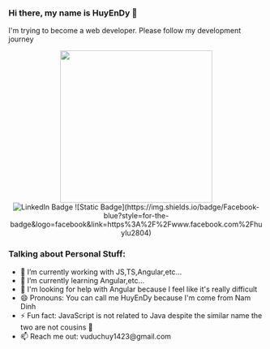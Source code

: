 ### Hi there, my name is HuyEnDy 👋
I'm trying to become a web developer. Please follow my development journey

<div id="header" align="center">
<img src="https://media.giphy.com/media/v1.Y2lkPTc5MGI3NjExMDh6Nm4xeDhqY28yOTV0NmdveW1odXV2MjN0eW9kOGlnZGMwaGx4dyZlcD12MV9pbnRlcm5hbF9naWZfYnlfaWQmY3Q9Zw/QDjpIL6oNCVZ4qzGs7/giphy.gif" width="300"/>
</div>

<div id="badges" align="center">
  <img src="https://img.shields.io/badge/linkedin-blue?style=for-the-badge&logo=linkedin&link=https%3A%2F%2Fwww.linkedin.com%2Fin%2Fhuy-v%25C5%25A9-%25C4%2591%25E1%25BB%25A9c-2b25142ba%2F
" alt="LinkedIn Badge"/>
  ![Static Badge](https://img.shields.io/badge/Facebook-blue?style=for-the-badge&logo=facebook&link=https%3A%2F%2Fwww.facebook.com%2Fhuylu2804)

</div>

### Talking about Personal Stuff:
<ul id="listLanguage">

<li >
    🔭 I’m currently working with JS,TS,Angular,etc... 
</li>

<li>
    🌱 I’m currently learning Angular,etc...
</li>

<li>
    🤔 I'm looking for help with Angular because I feel like it's really difficult 
</li>

<li>
    😄 Pronouns: You can call me HuyEnDy because I'm come from Nam Dinh
</li>

<li>
    ⚡ Fun fact: JavaScript is not related to Java despite the similar name the two are not cousins 🤣
</li>
<li>
    📫 Reach me out: vuduchuy1423@gmail.com
</li>
<ul>

